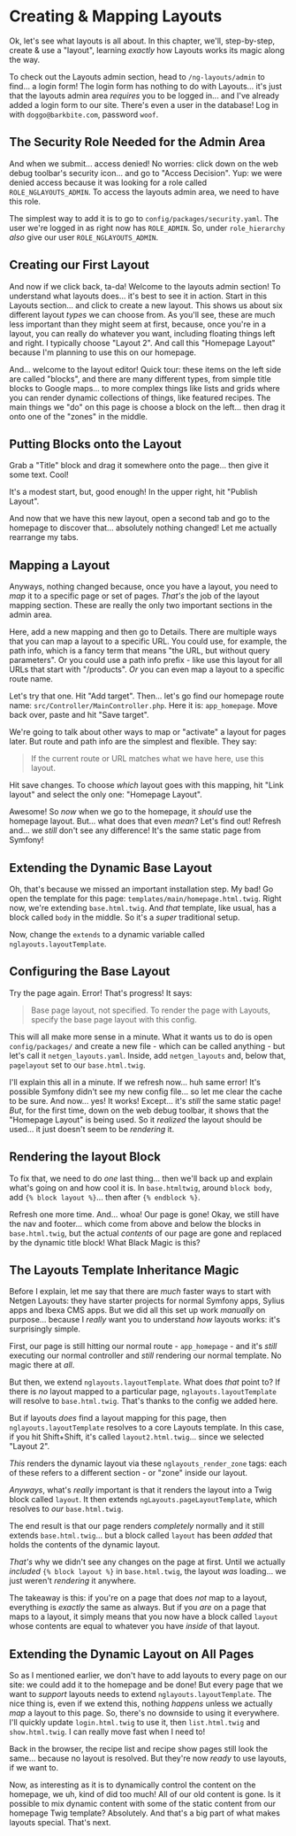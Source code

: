 # Creating & Mapping Layouts

Ok, let's see what layouts is all about. In this chapter, we'll, step-by-step,
create & use a "layout", learning *exactly* how Layouts works its magic along
the way.

To check out the Layouts admin section, head to `/ng-layouts/admin` to find... a
login form! The login form has nothing to do with Layouts... it's just that the
layouts admin area *requires* you to be logged in... and I've already added a login
form to our site. There's even a user in the database! Log in with
`doggo@barkbite.com`, password `woof`.

## The Security Role Needed for the Admin Area

And when we submit... access denied! No worries: click down on the web debug
toolbar's security icon... and go to "Access Decision". Yup: we were denied access
because it was looking for a role called `ROLE_NGLAYOUTS_ADMIN`. To access the
layouts admin area, we need to have this role.

The simplest way to add it is to go to `config/packages/security.yaml`. The user
we're logged in as right now has `ROLE_ADMIN`. So, under `role_hierarchy` *also*
give our user `ROLE_NGLAYOUTS_ADMIN`.

## Creating our First Layout

And now if we click back, ta-da! Welcome to the layouts admin section! To
understand what layouts does... it's best to see it in action. Start in this Layouts
section... and click to create a new layout. This shows us about six different
layout *types* we can choose from. As you'll see, these are much less important
than they might seem at first, because, once you're in a layout, you can really
do whatever you want, including floating things left and right. I typically choose
"Layout 2". And call this "Homepage Layout" because I'm planning to use this on our
homepage.

And... welcome to the layout editor! Quick tour: these items on the left side
are called "blocks", and there are many different types, from simple title blocks
to Google maps... to more complex things like lists and grids where you can
render dynamic collections of things, like featured recipes. The main things we
"do" on this page is choose a block on the left... then drag it onto one of the
"zones" in the middle.

## Putting Blocks onto the Layout

Grab a "Title" block and drag it somewhere onto the page... then give it some
text. Cool!

It's a modest start, but, good enough! In the upper right, hit "Publish Layout".

And now that we have this new layout, open a second tab and go to the homepage
to discover that... absolutely nothing changed! Let me actually rearrange my tabs.

## Mapping a Layout

Anyways, nothing changed because, once you have a layout, you need to *map* it to
a specific page or set of pages. *That's* the job of the layout mapping section.
These are really the only two important sections in the admin area.

Here, add a new mapping and then go to Details. There are multiple ways that you
can map a layout to a specific URL. You could use, for example, the path info,
which is a fancy term that means "the URL, but without query parameters". Or you
could use a path info prefix - like use this layout for all URLs that start with
"/products". *Or* you can even map a layout to a specific route name.

Let's try that one. Hit "Add target". Then... let's go find our homepage route name:
`src/Controller/MainController.php`. Here it is: `app_homepage`. Move back over,
paste and hit "Save target".

We're going to talk about other ways to map or "activate" a layout for pages later.
But route and path info are the simplest and flexible. They say:

> If the current route or URL matches what we have here, use this layout.

Hit save changes. To choose *which* layout goes with this mapping, hit "Link
layout" and select the only one: "Homepage Layout".

Awesome! So *now* when we go to the homepage, it *should* use the homepage layout.
But... what does that even *mean*? Let's find out! Refresh and... we *still* don't
see any difference! It's the same static page from Symfony!

## Extending the Dynamic Base Layout

Oh, that's because we missed an important installation step. My bad! Go open the
template for this page: `templates/main/homepage.html.twig`. Right now, we're
extending `base.html.twig`. And *that* template, like usual, has a block called
`body` in the middle. So it's a *super* traditional setup.

Now, change the `extends` to a dynamic variable called `nglayouts.layoutTemplate`.

## Configuring the Base Layout

Try the page again. Error! That's progress! It says:

> Base page layout, not specified. To render the page with Layouts, specify
> the base page layout with this config.

This will all make more sense in a minute. What it wants us to do is open
`config/packages/` and create a new file - which can be called anything - but let's
call it `netgen_layouts.yaml`. Inside, add `netgen_layouts` and, below that,
`pagelayout` set to our `base.html.twig`.

I'll explain this all in a minute. If we refresh now... huh same error! It's
possible Symfony didn't see my new config file... so let me clear the cache to
be sure. And now... yes! It works! Except... it's *still* the same static page!
*But*, for the first time, down on the web debug toolbar, it shows that the
"Homepage Layout" is being used. So it *realized* the layout should be used...
it just doesn't seem to be *rendering* it.

## Rendering the layout Block

To fix that, we need to do *one* last thing... then we'll back up and explain what's
going on and how cool it is. In `base.htmltwig`, around `block body`,
add `{% block layout %}`... then after `{% endblock %}`.

Refresh one more time. And... whoa! Our page is gone! Okay, we still have the nav
and footer... which come from above and below the blocks in `base.html.twig`, but
the actual *contents* of our page are gone and replaced by the dynamic title block!
What Black Magic is this?

## The Layouts Template Inheritance Magic

Before I explain, let me say that  there are *much* faster ways to start with Netgen
Layouts: they have starter projects for normal Symfony apps, Sylius apps and Ibexa CMS
apps. But we did all this set up work *manually* on purpose... because I *really* want
you to understand *how* layouts works: it's surprisingly simple.

First, our page is still hitting our normal route - `app_homepage` - and it's
*still* executing our normal controller and *still* rendering our normal template.
No magic there at *all*.

But then, we extend `nglayouts.layoutTemplate`. What does *that* point to? If there
is *no* layout mapped to a particular page, `nglayouts.layoutTemplate` will
resolve to `base.html.twig`. That's thanks to the config we added here.

But if layouts *does* find a layout mapping for this page, then
`nglayouts.layoutTemplate` resolves to a core Layouts template. In this case,
if you hit Shift+Shift, it's called `layout2.html.twig`... since we selected
"Layout 2".

*This* renders the dynamic layout via these `nglayouts_render_zone` tags: each
of these refers to a different section - or "zone" inside our layout.

*Anyways*, what's *really* important is that it renders the layout into a Twig
block called `layout`. It then extends `ngLayouts.pageLayoutTemplate`, which
resolves to *our* `base.html.twig`.

The end result is that our page renders *completely* normally and it still extends
`base.html.twig`... but a block called `layout` has been *added* that holds the
contents of the dynamic layout.

*That's* why we didn't see any changes on the page at first. Until we actually
*included* `{% block layout %}` in `base.html.twig`, the layout *was* loading...
we just weren't *rendering* it anywhere.

The takeaway is this: if you're on a page that does *not* map to a layout, everything
is *exactly* the same as always. But if you *are* on a page that maps to a layout,
it simply means that you now have a block called `layout` whose contents are equal
to whatever you have *inside* of that layout.

## Extending the Dynamic Layout on All Pages

So as I mentioned earlier, we don't have to add layouts to every page on our site:
we could add it to the homepage and be done! But every page that we want
to *support* layouts needs to extend `nglayouts.layoutTemplate`. The nice thing
is, even if we extend this, nothing *happens* unless we actually *map* a layout to
this page. So, there's no downside to using it everywhere. I'll quickly update
`login.html.twig` to use it, then `list.html.twig` and `show.html.twig`. I can
really move fast when I need to!

Back in the browser, the recipe list and recipe show pages still look the same...
because no layout is resolved. But they're now *ready* to use layouts, if we want
to.

Now, as interesting as it is to dynamically control the content on the homepage,
we uh, kind of did too much! All of our old content is gone. Is it possible to mix
dynamic content with some of the static content from our homepage Twig template?
Absolutely. And that's a big part of what makes layouts special. That's next.
